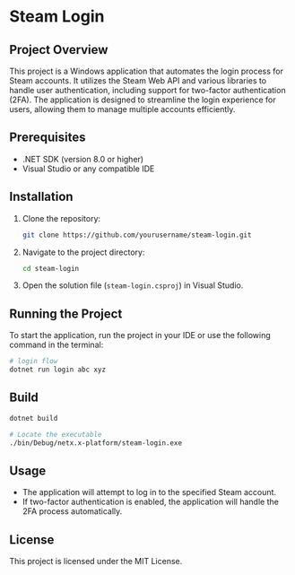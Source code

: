 # Steam Login

## Project Overview
This project is a Windows application that automates the login process for Steam accounts. It utilizes the Steam Web API and various libraries to handle user authentication, including support for two-factor authentication (2FA). The application is designed to streamline the login experience for users, allowing them to manage multiple accounts efficiently.

## Prerequisites
- .NET SDK (version 8.0 or higher)
- Visual Studio or any compatible IDE

## Installation
1. Clone the repository:
   ```bash
   git clone https://github.com/yourusername/steam-login.git
   ```
2. Navigate to the project directory:

   ```bash
   cd steam-login
   ```
3. Open the solution file (`steam-login.csproj`) in Visual Studio.

## Running the Project
To start the application, run the project in your IDE or use the following command in the terminal:

```bash
# login flow
dotnet run login abc xyz
```

## Build
```bash
dotnet build

# Locate the executable
./bin/Debug/netx.x-platform/steam-login.exe
```

## Usage
- The application will attempt to log in to the specified Steam account.
- If two-factor authentication is enabled, the application will handle the 2FA process automatically.

## License
This project is licensed under the MIT License.